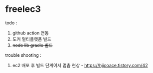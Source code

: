 # freelec3

todo : 
  1. github action 연동
  2. 도커 멀티플랫폼 빌드
  3. ~~node lib gradle 빌드~~

trouble shooting :
  1. ec2 배포 후 빌드 단계어서 멈춤 현상
    - https://hjjooace.tistory.com/42
